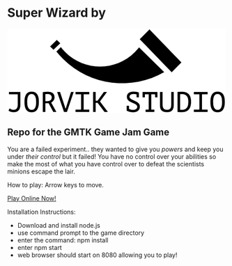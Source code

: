 # Super Wizard by
![GitHub Logo](/src/assets/logo.png)
## Repo for the GMTK Game Jam Game

You are a failed experiment.. they wanted to give you *powers* and keep you under *their control*
but it failed! You have no control over your abilities so make the most of what you have
control over to defeat the scientists minions escape the lair.

How to play: Arrow keys to move.

[Play Online Now!](https://jorvikstudio.github.io/GMTK2020/)

Installation Instructions:
- Download and install node.js
- use command prompt to the game directory
- enter the command: npm install
- enter npm start
- web browser should start on 8080 allowing you to play!
